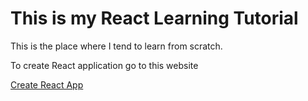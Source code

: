 # This is my React Learning Tutorial

This is the place where I tend to learn from scratch.

To create React application go to this website

[Create React App](https://create-react-app.dev/)
